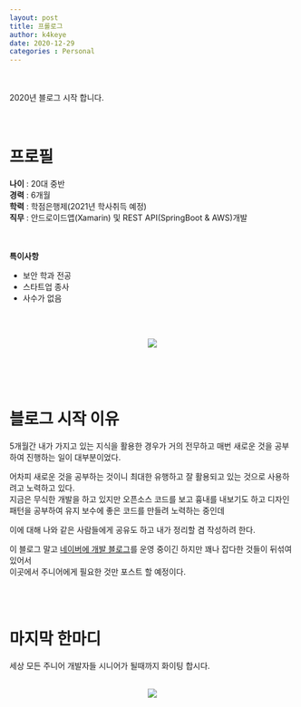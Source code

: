 ```yaml
---
layout: post
title: 프롤로그
author: k4keye
date: 2020-12-29
categories : Personal
---
```

<br/>
<br/>
2020년 블로그 시작 합니다.
<br/><br/><br/>

# 프로필
**나이** : 20대 중반 <br/>
**경력** : 6개월 <br/>
**학력** : 학점은행제(2021년 학사취득 예정) <br/>
**직무** : 안드로이드앱(Xamarin) 및 REST API(SpringBoot & AWS)개발 <br/>
<br/>
<br/>

**특이사항**
- 보안 학과 전공
- 스타트업 종사
- 사수가 없음
<br/>
<br/>

<p align="center">
  <img src="https://img1.daumcdn.net/thumb/R1280x0/?scode=mtistory2&fname=https%3A%2F%2Fblog.kakaocdn.net%2Fdn%2FbrEXgD%2FbtqPdROwxCV%2FQpWAO55E1OLiKKViiAyqG0%2Fimg.png" >
</p> 
<br/>
<br/>
<br/>

# 블로그 시작 이유
5개월간 내가 가지고 있는 지식을 활용한 경우가 거의 전무하고
매번 새로운 것을 공부하여 진행하는 일이 대부분이었다.<br/>


어차피 새로운 것을 공부하는 것이니 최대한 유행하고 잘 활용되고 있는 것으로 사용하려고 노력하고 있다.<br/>
지금은 무식한 개발을 하고 있지만 오픈소스 코드를 보고 흉내를 내보기도 하고
디자인 패턴을 공부하여 유지 보수에 좋은 코드를 만들려 노력하는 중인데<br/>

이에 대해 나와 같은 사람들에게 공유도 하고 내가 정리할 겸 작성하려 한다.<br/>

 

이 블로그 말고 [네이버에 개발 블로그](https://blog.naver.com/vps32)를 운영 중이긴 하지만 꽤나 잡다한 것들이 뒤섞여 있어서<br/>
이곳에서 주니어에게 필요한 것만 포스트 할 예정이다.<br/>

<br/>
<br/>

# 마지막 한마디
세상 모든 주니어 개발자들 시니어가 될때까지 화이팅 합시다.
<br/>
<br/>
<p align="center">
  <img src="https://img1.daumcdn.net/thumb/R1280x0/?scode=mtistory2&fname=https%3A%2F%2Fblog.kakaocdn.net%2Fdn%2FbFGuuX%2FbtqPdR14LNV%2FqT6z5bkUAG0Pm7vpYPiC3k%2Fimg.jpg" >